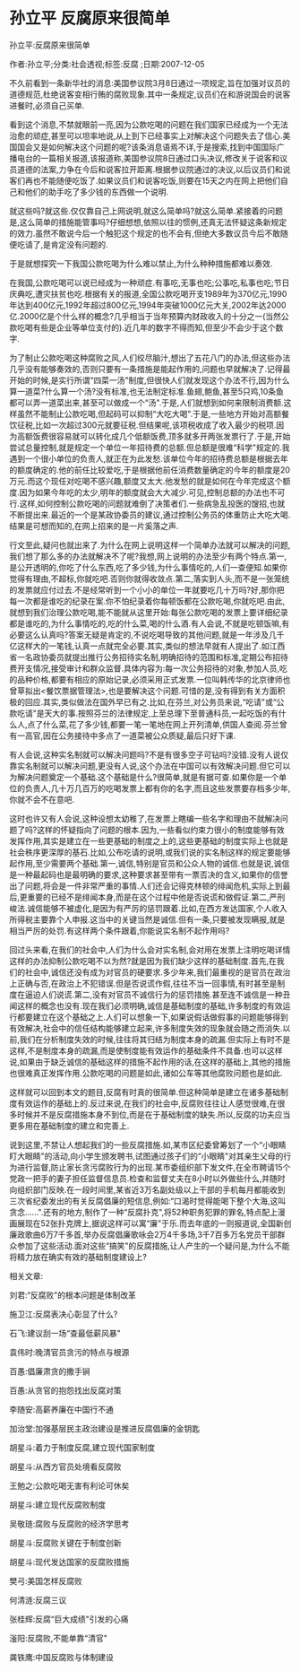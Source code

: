 # 孙立平  反腐原来很简单    
    
孙立平:反腐原来很简单    
作者:孙立平;分类:社会透视;标签:反腐 ;日期:2007-12-05    
不久前看到一条新华社的消息:美国参议院3月8日通过一项规定,旨在加强对议员的道德规范,杜绝说客变相行贿的腐败现象.其中一条规定,议员们在和游说国会的说客进餐时,必须自己买单.    
看到这个消息,不禁就眼前一亮,因为公款吃喝的问题在我们国家已经成为一个无法治愈的顽症,甚至可以坦率地说,从上到下已经事实上对解决这个问题失去了信心.美国国会又是如何解决这个问题的呢?该条消息语焉不详,于是搜索,找到中国国际广播电台的一篇相关报道,该报道称,美国参议院8日通过口头决议,修改关于说客和议员道德的法案,力争在今后和说客拉开距离.根据参议院通过的决议,以后议员们和说客们再也不能随便吃饭了.如果议员们和说客吃饭,则要在15天之内在网上把他们自己和他们的助手吃了多少钱的东西做一个说明.    
就这些吗?就这些.仅仅靠自己上网说明,就这么简单吗?就这么简单.紧接着的问题是,这么简单的措施能管事吗?仔细想想,依照以往的惯例,还真无法怀疑这条新规定的效力.虽然不敢说今后一个触犯这个规定的也不会有,但绝大多数议员今后不敢随便吃请了,是肯定没有问题的.    
于是就想探究一下我国公款吃喝为什么难以禁止,为什么种种措施都难以奏效.    
在我国,公款吃喝可以说已经成为一种顽症.有事吃,无事也吃;公事吃,私事也吃;节日庆典吃,遭灾扶贫也吃.根据有关的报道,全国公款吃喝开支1989年为370亿元,1990年达到400亿元,1992年超过800亿元,1994年突破1000亿元大关,2002年达2000亿.2000亿是个什么样的概念?几乎相当于当年预算内财政收入的十分之一(当然公款吃喝有些是企业等单位支付的).近几年的数字不得而知,但至少不会少于这个数字.    
为了制止公款吃喝这种腐败之风,人们绞尽脑汁,想出了五花八门的办法,但这些办法几乎没有能够奏效的,否则只要有一条措施是能起作用的,问题也早就解决了.记得最开始的时候,是实行所谓“四菜一汤"制度,但很快人们就发现这个办法不行,因为什么算一道菜?什么算一个汤?没有标准,也无法制定标准.鱼翅,鲍鱼,甚至5只鸡,10条鱼都可以弄一道菜出来,甚至可以做成一个“汤".于是,人们就想到如何来限制消费额.这样虽然不能制止公款吃喝,但起码可以抑制“大吃大喝".于是,一些地方开始对高额餐饮征税,比如一次超过300元就要征税.但结果呢,该项税收成了收入最少的税项.因为高额饭费很容易就可以转化成几个低额饭费,顶多就多开两张发票行了.于是,开始尝试总量控制,就是规定一个单位一年招待费的总额.但总额是很难“科学"规定的.我遇到一个很小单位的负责人,就正在为此发愁.该单位今年的招待费总额是根据去年的额度确定的.他的前任比较爱吃,于是根据他前任消费数量确定的今年的额度是20万元.而这个现任对吃喝不感兴趣,额度又太大.他发愁的就是如何在今年完成这个额度.因为如果今年吃的太少,明年的额度就会大大减少.可见,控制总额的办法也不可行.这样,如何控制公款吃喝的问题就难倒了决策者们.一些病急乱投医的馊招,也就不断提出来.最近的一个是某政协委员的建议,通过控制公务员的体重防止大吃大喝.结果是可想而知的,在网上招来的是一片奚落之声.    
行文至此,疑问也就出来了.为什么在网上说明这样一个简单办法就可以解决的问题,我们想了那么多的办法就解决不了呢?我想,网上说明的办法至少有两个特点.第一,是公开透明的,你吃了什么东西,吃了多少钱,为什么事情吃的,人们一查便知.如果你觉得有理由,不超标,你就吃吧.否则你就得收敛点.第二,落实到人头,而不是一张笼统的发票就应付过去.不是经常听到一个小小的单位一年就要吃几十万吗?好,那你把每一次都是谁吃的纪录在案.你不怕纪录着你每顿饭都在公款吃喝,你就吃吧.由此,就想到我们治理公款吃喝,能不能就从这里开始:每张公款吃喝的发票上要详细纪录都是谁吃的,为什么事情吃的,吃的什么菜,喝的什么酒.有人会说,不就是吃顿饭嘛,有必要这么认真吗?答案无疑是肯定的,不说吃喝导致的其他问题,就是一年涉及几千亿这样大的一笔钱,认真一点就完全必要.其实,类似的想法早就有人提出了.如江西省一名政协委员就提出推行公务招待实名制,明确招待的范围和标准,定期公布招待费开支情况,接受审计和群众监督.具体内容为:每一次公务招待的对象,参加人员,吃的品种价格,都要有相应的原始记录,必须采用正式发票.一位叫韩传华的北京律师也曾草拟出<餐饮票据管理法>,也是要解决这个问题.可惜的是,没有得到有关方面积极的回应.其实,类似做法在国外早已有之.比如,在芬兰,对公务员来说,“吃请"或“公款吃请"是天大的事.按照芬兰的法律规定,上至总理下至普通科员,一起吃饭的有什么人,点了什么菜,花了多少钱,都要一笔一笔地在网上开列清单,供国人查阅.芬兰曾有一高官,因在公务接待中多点了一道菜被公众质疑,最后只好下课.    
有人会说,这种实名制就可以解决问题吗?不是有很多空子可钻吗?没错.没有人说仅靠实名制就可以解决问题,更没有人说,这个办法在中国可以有效解决问题.但它可以为解决问题奠定一个基础.这个基础是什么?很简单,就是有据可查.如果你是一个单位的负责人,几十万几百万的吃喝发票上都有你的名字,而且这些发票要存档多少年,你就不会不在意吧.    
这时也许又有人会说,这种设想太幼稚了,在发票上瞎编一些名字和理由不就解决问题了吗?这样的怀疑指向了问题的根本.因为,一些看似约束力很小的制度能够有效发挥作用,其实是建立在一些更基础的制度之上的,这些更基础的制度实际上也就是社会秩序更深厚的基石.比如,公布吃请的说明,或我们说的实名制这样的规定要能够起作用,至少需要两个基础.第一,诚信,特别是官员和公众人物的诚信.也就是说,诚信是一种最起码也是最明确的要求,这种要求甚至带有一票否决的含义,如果你的信誉出了问题,将会是一件非常严重的事情.人们还会记得克林顿的绯闻危机,实际上到最后,更重要的已经不是绯闻本身,而是在这个过程中他是否说谎和做假证.第二,严刑峻法.诚信能够不被虚化,是因为有严厉的惩罚跟着.比如,在西方发达国家,个人收入所得税主要靠个人申报.这当中的关键当然是诚信.但有一条,只要被发现瞒报,就是相当严厉的处罚.有这样两个条件跟着,你能说实名制不起作用吗?    
回过头来看,在我们的社会中,人们为什么会对实名制,会对用在发票上注明吃喝详情这样的办法抑制公款吃喝不以为然?就是因为我们缺少这样的基础制度.首先,在我们的社会中,诚信还没有成为对官员的硬要求.多少年来,我们最重视的是官员在政治上正确与否,在政治上不犯错误.但是否说谎作假,往往不当一回事情,有时甚至是制度在逼迫人们说谎.第二,没有对官员不诚信行为的惩罚措施.甚至连不诚信是一种丑闻这样的概念也没有.现在我们必须明确,诚信是基础制度的基础,许多制度的有效运行都要建立在这个基础之上.人们可以想象一下,如果说假话做假事的问题能够得到有效解决,社会中的信任结构能够建立起来,许多制度失效的现象就会随之而消失.以前,我们在分析制度失效的时候,往往将其归结为制度本身的疏漏.但实际上有时不是这样,不是制度本身的疏漏,而是使制度能有效运作的基础条件不具备.也可以这样说,如果由于缺乏诚信的基础这样的措施不起作用的话,在这样的基础上,其他的措施也很难真正发挥作用.公款吃喝的问题是如此,诸如公车等其他腐败问题也是如此.    
这样就可以回到本文的题目,反腐有时真的很简单.但这种简单是建立在诸多基础制度有效运作的基础上的.反过来说,在我们的社会中,反腐败往往让人感觉很难,在很多时候并不是反腐措施本身不到位,而是在于基础制度的缺失.所以,反腐的功夫应当更多用在基础制度的建立和完善上.    
说到这里,不禁让人想起我们的一些反腐措施.如,某市区纪委曾筹划了一个“小眼睛盯大眼睛"的活动,向小学生颁发聘书,试图通过孩子们的“小眼睛"对其亲生父母的行为进行监督,防止家长贪污腐败行为的出现.某市委组织部下发文件,在全市聘请15个党政一把手的妻子担任监督信息员.检查和监督丈夫在8小时以外做些什么,并随时向组织部门反映.在一段时间里,某省近3万名副处级以上干部的手机每月都能收到三次省纪委发出的有关反腐倡廉的短信息,例如:“口渴时觉得能喝下整个大海,这叫贪念......".还有的地方,制作了一种“反腐扑克",将52种职务犯罪的罪名,特点配上漫画展现在52张扑克牌上,据说这样可以寓“廉"于乐.而去年底的一则报道说,全国新创廉政歌曲6万7千多首,举办反腐倡廉歌咏会2万4千多场,3千7百多万名党员干部群众参加了这些活动.面对这些“搞笑"的反腐措施,让人产生的一个疑问是,为什么不能将精力放在确实有效的基础制度建设上?    
    
相关文章:    
刘君:“反腐败"的根本问题是体制改革    
施卫江:反腐表决心彰显了什么?    
石飞:建议刮一场“查最低薪风暴"    
袁伟时:晚清官员贪污的特点与根源    
百愚:倡廉肃贪的撒手锏    
百愚:从贪官的抱怨找出反腐对策    
李随安:高薪养廉在中国行不通    
加治堂:加强基层民主政治建设是推进反腐倡廉的金钥匙    
胡星斗:着力于制度反腐,建立现代国家制度    
胡星斗:从西方官员处境看反腐败    
王勉之:公款吃喝无害有利论可休矣    
胡星斗:建立现代反腐败制度    
吴敬琏:腐败与反腐败的经济学思考    
胡星斗:反腐败关键在于制度创新    
胡星斗:现代发达国家的反腐败措施    
樊弓:美国怎样反腐败    
何清涟:反腐三议    
张桂辉:反腐“巨大成绩"引发的心痛    
滏阳:反腐败,不能单靠“清官"    
龚铁鹰:中国反腐败与体制建设